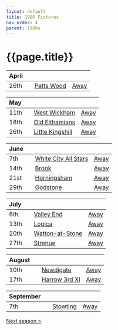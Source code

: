 ```yaml
---
layout: default
title: 1986 Fixtures
nav_order: 4
parent: 1980s
---
```


# {{page.title}}

| April |  |  |  |
|:---|:---|:---|:---|
| 26th |  | [Petts Wood](petts-wood) | [Away](https://goo.gl/maps/GSxny1YCCc3PhEtD6) |

| May |  |  |  |
|:---|:---|:---|:---|
| 11th |  | [West Wickham](west-wickham) | [Away](https://goo.gl/maps/R162C8s9yvefRe4L9) |
| 18th |  | [Old Elthamians](old-elthamians) | [Away](https://goo.gl/maps/FQbBNZQTFggEmhfv9) |
| 26th |  | [Little Kingshill](little-kingshill) | [Away](https://goo.gl/maps/JPwm5tfBfK6cjv9m6) |

| June |  |  |  |
|:---|:---|:---|:---|
| 7th |  | [White City All Stars](white-city-all-stars) | [Away](https://goo.gl/maps/egz4qaWtCgyq7tRr6) |
| 14th |  | [Brook](brook) | [Away](https://goo.gl/maps/dQwigbDWBHfwzub68) |
| 21st |  | [Horningsham](horningsham) | [Away](https://goo.gl/maps/SNpXcsajYDXfjmff7) |
| 29th |  | [Godstone](godstone) | [Away](https://goo.gl/maps/12XmMyHmXBto8bTV8) |

| July |  |  |  |
|:---|:---|:---|:---|
| 6th |  |  [Valley End](valley-end) | [Away](https://goo.gl/maps/nmiXsK8NVvZtpB1GA) |
| 13th |  | [Logica](logica) | [Away](https://goo.gl/maps/Fx66VqDovzYn2pBCA) |
| 20th |  | [Watton-at-Stone](watton-at-stone) | [Away](https://goo.gl/maps/JPBQawMsjLgYtVHk9) |
| 27th |  | [Strenue](strenue) | [Away](https://goo.gl/maps/GCUk3KPWT59WGqVi6) |

| August |  |  |  |
|:---|:---|:---|:---|
| 10th |  | [Newdigate](newdigate) | [Away](https://goo.gl/maps/9uAr2nHj19CJDEjw6) |
| 17th |  | [Harrow 3rd XI](harrow-3rd-xi) | [Away](https://goo.gl/maps/qokc3D9YALzRB8xz6) |

| September |  |  |  |
|:---|:---|:---|:---|
| 7th |  | [Stowting](stowting) | [Away](https://goo.gl/maps/3Br4woRQXRqh9Uje8) |

[Next season >](../1987)